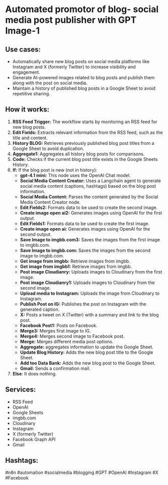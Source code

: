 # Automated promotor of blog- social media post publisher with GPT Image-1

## Use cases:

- Automatically share new blog posts on social media platforms like Instagram and X (formerly Twitter) to increase visibility and engagement.
- Generate AI-powered images related to blog posts and publish them along with the post on social media.
- Maintain a history of published blog posts in a Google Sheet to avoid repetitive sharing.

## How it works:

1.  **RSS Feed Trigger:** The workflow starts by monitoring an RSS feed for new blog posts.
2.  **Edit Fields:** Extracts relevant information from the RSS feed, such as the title and content.
3.  **History BLOG:** Retrieves previously published blog post titles from a Google Sheet to avoid duplication.
4.  **Aggregate1:** Aggregates all history blog posts for comparisons.
5.  **Code:** Checks if the current blog post title exists in the Google Sheets History.
6.  **If:** If the blog post is new (not in history):
    *   **gpt-4.1 mini:** This node uses the OpenAI Chat model.
    *   **Social Media Content Creator:** Uses a Langchain agent to generate social media content (captions, hashtags) based on the blog post information.
    *   **Social Media Content:** Parses the content generated by the Social Media Content Creator node.
    *   **Edit Fields2:** Formats data to be used to create the second image.
    *   **Create image open ai2:** Generates images using OpenAI for the first output.
    *   **Edit Fields1:** Formats data to be used to create the first image.
    *   **Create image open ai:** Generates images using OpenAI for the second output.
    *   **Save Image to imgbb.com3:** Saves the images from the first image to imgbb.com.
    *   **Save Image to imgbb.com:** Saves the images from the second image to imgbb.com.
    *   **Get image from imgbb:** Retrieve images from imgbb.
    *   **Get image from imgbb1:** Retrieve images from imgbb.
    *   **Post image Cloudianry:** Uploads images to Cloudinary from the first image.
    *   **Post image Cloudianry1:** Uploads images to Cloudinary from the second image.
    *   **Upload media to Instagram:** Uploads the image from Cloudinary to Instagram.
    *   **Publish Post on IG:** Publishes the post on Instagram with the generated caption.
    *   **X:** Posts a tweet on X (Twitter) with a summary and link to the blog post.
    *   **Facebook Post1:** Posts on Facebook.
    *   **Merge3:** Merges first image to IG.
    *   **Merge4:** Merges second image to Facebook post.
    *   **Merge:** Merges different media post options.
    *   **Aggregate:** aggregates information to update the Google Sheet.
    *   **Update Blog History:** Adds the new blog post title to the Google Sheet.
    *   **Add too Data Bank:** Adds the new blog post to the Google Sheet.
    *   **Gmail:** Sends a confirmation mail.
7.  **Else**: It does nothing.

## Services:

-   RSS Feed
-   OpenAI
-   Google Sheets
-   imgbb.com
-   Cloudinary
-   Instagram
-   X (formerly Twitter)
-   Facebook Graph API
-   Gmail

## Hashtags:

#n8n #automation #socialmedia #blogging #GPT #OpenAI #Instagram #X #Facebook
